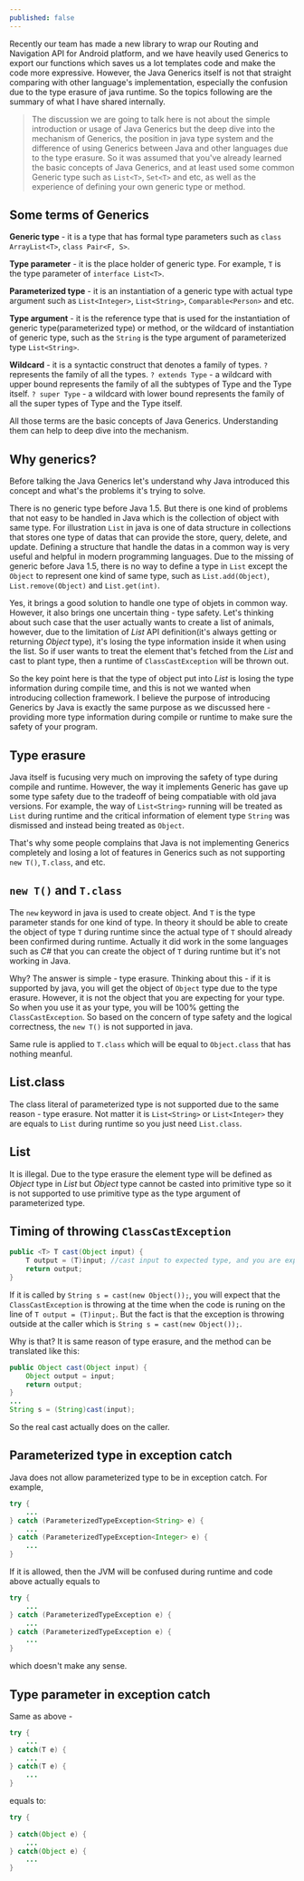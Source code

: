 ```yaml
---
published: false
---
```

Recently our team has made a new library to wrap our Routing and Navigation API for Android platform, and we have heavily used Generics to export our functions which saves us a lot templates code and make the code more expressive. However, the Java Generics itself is not that straight comparing with other language's implementation, especially the confusion due to the type erasure of java runtime. So the topics following are the summary of what I have shared internally.

> The discussion we are going to talk here is not about the simple introduction or usage of Java Generics but the deep dive into the mechanism of Generics, the position in java type system and the difference of using Generics between Java and other languages due to the type erasure. So it was assumed that you've already learned the basic concepts of Java Generics, and at least used some common Generic type such as `List<T>`, `Set<T>` and etc, as well as the experience of defining your own generic type or method.

## Some terms of Generics

**Generic type** - it is a type that has formal type parameters such as `class ArrayList<T>`, `class Pair<F, S>`.

**Type parameter** - it is the place holder of generic type. For example, `T` is the type parameter of `interface List<T>`.

**Parameterized type** - it is an instantiation of a generic type with actual type argument such as `List<Integer>`, `List<String>`, `Comparable<Person>` and etc.

**Type argument** - it is the reference type that is used for the instantiation of generic type(parameterized type) or method, or the wildcard of instantiation of generic type, such as the `String` is the type argument of parameterized type `List<String>`.

**Wildcard** - it is a syntactic construct that denotes a family of types. `?` represents the family of all the types. `? extends Type` - a wildcard with upper bound represents the family of all the subtypes of Type and the Type itself. `? super Type` - a wildcard with lower bound represents the family of all the super types of Type and the Type itself.

All those terms are the basic concepts of Java Generics. Understanding them can help to deep dive into the mechanism.

## Why generics?

Before talking the Java Generics let's understand why Java introduced this concept and what's the problems it's trying to solve.

There is no generic type before Java 1.5. But there is one kind of problems that not easy to be handled in Java which is the collection of object with same type. For illustration `List` in java is one of data structure in collections that stores one type of datas that can provide the store, query, delete, and update. Defining a structure that handle the datas in a common way is very useful and helpful in modern programming languages. Due to the missing of generic before Java 1.5, there is no way to define a type in `List` except the `Object` to represent one kind of same type, such as `List.add(Object)`, `List.remove(Object)` and `List.get(int)`.

Yes, it brings a good solution to handle one type of objets in common way. However, it also brings one uncertain thing - type safety. Let's thinking about such case that the user actually wants to create a list of animals, however, due to the limitation of *List* API definition(it's always getting or returning *Object* type), it's losing the type information inside it when using the list. So if user wants to treat the element that's fetched from the *List* and cast to plant type, then a runtime of `ClassCastException` will be thrown out.

So the key point here is that the type of object put into *List* is losing the type information during compile time, and this is not we wanted when introducing collection framework. I believe the purpose of introducing Generics by Java is exactly the same purpose as we discussed here - providing more type information during compile or runtime to make sure the safety of your program.

## Type erasure

Java itself is fucusing very much on improving the safety of type during compile and runtime. However, the way it implements Generic has gave up some type safety due to the tradeoff of being compatiable with old java versions. For example, the way of `List<String>` running will be treated as `List` during runtime and the critical information of element type `String` was dismissed and instead being treated as `Object`.

That's why some people complains that Java is not implementing Generics completely and losing a lot of features in Generics such as not supporting `new T()`, `T.class`, and etc.

## `new T()` and `T.class`

The `new` keyword in java is used to create object. And `T` is the type parameter stands for one kind of type. In theory it should be able to create the object of type `T` during runtime since the actual type of `T` should already been confirmed during runtime. Actually it did work in the some languages such as *C#* that you can create the object of `T` during runtime but it's not working in Java. 

Why? The answer is simple - type erasure. Thinking about this - if it is supported by java, you will get the object of `Object` type due to the type erasure. However, it is not the object that you are expecting for your type. So when you use it as your type, you will be 100% getting the `ClassCastException`. So based on the concern of type safety and the logical correctness, the `new T()` is not supported in java.

Same rule is applied to `T.class` which will be equal to `Object.class` that has nothing meanful.

## List<String>.class

The class literal of parameterized type is not supported due to the same reason - type erasure. Not matter it is `List<String>` or `List<Integer>` they are equals to `List` during runtime so you just need `List.class`.

## List<int>

It is illegal. Due to the type erasure the element type will be defined as *Object* type in *List* but *Object* type cannot be casted into primitive type so it is not supported to use primitive type as the type argument of parameterized type.

## Timing of throwing `ClassCastException`

```java
public <T> T cast(Object input) {
    T output = (T)input; //cast input to expected type, and you are expecting the exception will be thrown here.
    return output;
}
```

If it is called by `String s = cast(new Object());`, you will expect that the `ClassCastException` is throwing at the time when the code is runing on the line of `T output = (T)input;`. But the fact is that the exception is throwing outside at the caller which is `String s = cast(new Object());`.

Why is that? It is same reason of type erasure, and the method can be translated like this:

```java
public Object cast(Object input) {
    Object output = input;
    return output;
}
...
String s = (String)cast(input);
```

So the real cast actually does on the caller.

## Parameterized type in exception catch

Java does not allow parameterized type to be in exception catch.
For example,

```java
try {
    ...
} catch (ParameterizedTypeException<String> e) {
    ...
} catch (ParameterizedTypeException<Integer> e) {
    ...
}
```

If it is allowed, then the JVM will be confused during runtime and code above actually equals to

```java
try {
    ...
} catch (ParameterizedTypeException e) {
    ...
} catch (ParameterizedTypeException e) {
    ...
}
```
which doesn't make any sense.

## Type parameter in exception catch

Same as above -

```java
try {
    ...
} catch(T e) {
    ...
} catch(T e) {
    ...
}
```

equals to:

```java
try {
    
} catch(Object e) {
    ...
} catch(Object e) {
    ...
}
```